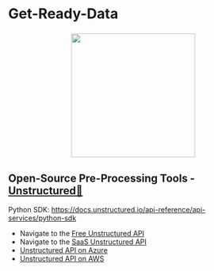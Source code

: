 # Get-Ready-Data
<h3 align="center">
  <img
    src="https://github.com/divakarkumarp/Get-Ready-Data/assets/32620288/2ef86f5d-7e3d-4e20-b59f-34ff27149acb"
    height="250"
  >
</h3>

## Open-Source Pre-Processing Tools - [Unstructured🔗](https://unstructured-io.github.io/unstructured/index.html)

Python SDK:
https://docs.unstructured.io/api-reference/api-services/python-sdk

* Navigate to the [Free Unstructured API](https://unstructured.io/api-key-free)
* Navigate to the [SaaS Unstructured API](https://unstructured.io/api-key-hosted)
* [Unstructured API on Azure](https://docs.unstructured.io/api-reference/api-services/azure)
* [Unstructured API on AWS](https://docs.unstructured.io/api-reference/api-services/aws)
